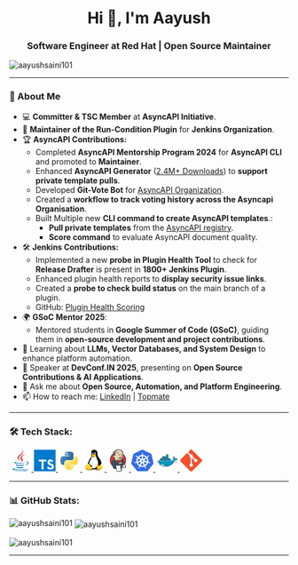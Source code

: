 <h1 align="center">Hi 👋, I'm Aayush</h1>
<h3 align="center">Software Engineer at Red Hat | Open Source Maintainer </h3>

<p align="left"> <img src="https://komarev.com/ghpvc/?username=aayushsaini101&label=Profile%20views&color=0e75b6&style=flat" alt="aayushsaini101" /> </p>

---

### 🚀 About Me
- 💻 **Committer & TSC Member** at **AsyncAPI Initiative**.
- 🔧 **Maintainer of the Run-Condition Plugin** for **Jenkins Organization**.
- 🏆 **AsyncAPI Contributions:**
  - Completed **AsyncAPI Mentorship Program 2024** for **AsyncAPI CLI** and promoted to **Maintainer**.
  - Enhanced **AsyncAPI Generator** ([2.4M+ Downloads](https://github.com/asyncapi/generator)) to **support private template pulls**.
  - Developed **Git-Vote Bot** for [AsyncAPI Organization](https://github.com/asyncapi).
  - Created a **workflow to track voting history across the Asyncapi Organisation**.
  - Built Multiple new **CLI command to create AsyncAPI templates**.:
    - **Pull private templates** from the [AsyncAPI registry](https://github.com/asyncapi/cli).
    - **Score command** to evaluate AsyncAPI document quality.
- 🛠 **Jenkins Contributions:**
  - Implemented a new **probe in Plugin Health Tool** to check for **Release Drafter** is present in **1800+ Jenkins Plugin**.
  - Enhanced plugin health reports to **display security issue links**.
  - Created a **probe to check build status** on the main branch of a plugin.
  - GitHub: [Plugin Health Scoring](https://github.com/jenkins-infra/plugin-health-scoring)
- 🌍 **GSoC Mentor 2025**:
  - Mentored students in **Google Summer of Code (GSoC)**, guiding them in **open-source development and project contributions**.
- 🌱 Learning about **LLMs, Vector Databases, and System Design** to enhance platform automation.
- 🎤 Speaker at **DevConf.IN 2025**, presenting on **Open Source Contributions & AI Applications**.
- 💬 Ask me about **Open Source, Automation, and Platform Engineering**.
- 📫 How to reach me: [LinkedIn](https://www.linkedin.com/in/aayush-saini-0a25931b1/) | [Topmate](https://topmate.io/aayush_saini)

---

<h3 align="left">🛠 Tech Stack:</h3>
<p align="left"> 
  <a href="https://www.java.com/" target="_blank"> <img src="https://raw.githubusercontent.com/devicons/devicon/master/icons/java/java-original.svg" alt="java" width="40" height="40"/> </a>
  <a href="https://www.typescriptlang.org/" target="_blank"> <img src="https://raw.githubusercontent.com/devicons/devicon/master/icons/typescript/typescript-original.svg" alt="typescript" width="40" height="40"/> </a>
  <a href="https://www.python.org" target="_blank"> <img src="https://raw.githubusercontent.com/devicons/devicon/master/icons/python/python-original.svg" alt="python" width="40" height="40"/> </a>  
  <a href="https://www.linux.org/" target="_blank"> <img src="https://raw.githubusercontent.com/devicons/devicon/master/icons/linux/linux-original.svg" alt="linux" width="40" height="40"/> </a> 
  <a href="https://www.jenkins.io/" target="_blank"> <img src="https://raw.githubusercontent.com/devicons/devicon/master/icons/jenkins/jenkins-original.svg" alt="jenkins" width="40" height="40"/> </a> 
  <a href="https://kubernetes.io/" target="_blank"> <img src="https://raw.githubusercontent.com/devicons/devicon/master/icons/kubernetes/kubernetes-plain.svg" alt="kubernetes" width="40" height="40"/> </a> 
  <a href="https://www.docker.com/" target="_blank"> <img src="https://raw.githubusercontent.com/devicons/devicon/master/icons/docker/docker-original.svg" alt="docker" width="40" height="40"/> </a> 
  <a href="https://git-scm.com/" target="_blank"> <img src="https://raw.githubusercontent.com/devicons/devicon/master/icons/git/git-original.svg" alt="git" width="40" height="40"/> </a> 
</p>

---

<h3 align="left">📊 GitHub Stats:</h3>
<p><img align="left" src="https://github-readme-stats.vercel.app/api/top-langs?username=aayushsaini101&show_icons=true&locale=en&layout=compact" alt="aayushsaini101" /></p>
<p>&nbsp;<img align="center" src="https://github-readme-stats.vercel.app/api?username=aayushsaini101&show_icons=true&locale=en" alt="aayushsaini101" /></p>
<p><img align="center" src="https://github-readme-streak-stats.herokuapp.com/?user=aayushsaini101&" alt="aayushsaini101" /></p>

---
